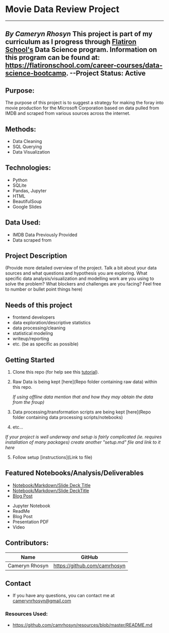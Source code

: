 # Movie Data Review Project
---
*By Cameryn Rhosyn*
This project is part of my curriculum as I progress through [Flatiron School's](https://flatironschool.com/) Data Science program. Information on this program can be found at: https://flatironschool.com/career-courses/data-science-bootcamp.
**--Project Status: Active**
---
## Purpose:
 The purpose of this project is to suggest a strategy for making the foray into movie production for the Microsoft Corporation based on data pulled from IMDB and scraped from various sources across the internet.

## Methods:
 - Data Cleaning
 - SQL Querying
 - Data Visualization

## Technologies:
 - Python
 - SQLite
 - Pandas, Jupyter
 - HTML
 - BeautifulSoup
 - Google Slides

## Data Used:
 - IMDB Data Previously Provided
 - Data scraped from
## Project Description
(Provide more detailed overview of the project.  Talk a bit about your data sources and what questions and hypothesis you are exploring. What specific data analysis/visualization and modelling work are you using to solve the problem? What blockers and challenges are you facing?  Feel free to number or bullet point things here)

## Needs of this project

- frontend developers
- data exploration/descriptive statistics
- data processing/cleaning
- statistical modeling
- writeup/reporting
- etc. (be as specific as possible)

## Getting Started

1. Clone this repo (for help see this [tutorial](https://help.github.com/articles/cloning-a-repository/)).
2. Raw Data is being kept [here](Repo folder containing raw data) within this repo.

    *If using offline data mention that and how they may obtain the data from the froup)*

3. Data processing/transformation scripts are being kept [here](Repo folder containing data processing scripts/notebooks)
4. etc...

*If your project is well underway and setup is fairly complicated (ie. requires installation of many packages) create another "setup.md" file and link to it here*  

5. Follow setup [instructions](Link to file)

## Featured Notebooks/Analysis/Deliverables
* [Notebook/Markdown/Slide Deck Title](link)
* [Notebook/Markdown/Slide DeckTitle](link)
* [Blog Post](link)
 - Jupyter Notebook
 - ReadMe
 - Blog Post
 - Presentation PDF
 - Video


## Contributors:

|Name     |  GitHub   |
|---------|-----------------|
|Cameryn Rhosyn |https://github.com/camrhosyn|

## Contact
* If you have any questions, you can contact me at camerynrhosyn@gmail.com

### Resources Used:
 - https://github.com/camrhosyn/resources/blob/master/README.md

